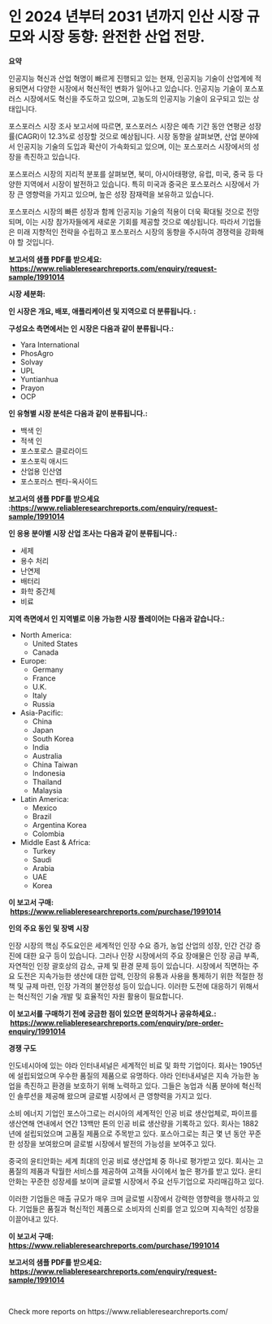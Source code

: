 <p><h1>인 2024 년부터 2031 년까지 인산 시장 규모와 시장 동향: 완전한 산업 전망.</h1></p><p><strong>요약</strong></p>
<p><p>인공지능 혁신과 산업 혁명이 빠르게 진행되고 있는 현재, 인공지능 기술이 산업계에 적용되면서 다양한 시장에서 혁신적인 변화가 일어나고 있습니다. 인공지능 기술이 포스포러스 시장에서도 혁신을 주도하고 있으며, 고농도의 인공지능 기술이 요구되고 있는 상태입니다.</p><p>포스포러스 시장 조사 보고서에 따르면, 포스포러스 시장은 예측 기간 동안 연평균 성장률(CAGR)이 12.3%로 성장할 것으로 예상됩니다. 시장 동향을 살펴보면, 산업 분야에서 인공지능 기술의 도입과 확산이 가속화되고 있으며, 이는 포스포러스 시장에서의 성장을 촉진하고 있습니다.</p><p>포스포러스 시장의 지리적 분포를 살펴보면, 북미, 아시아태평양, 유럽, 미국, 중국 등 다양한 지역에서 시장이 발전하고 있습니다. 특히 미국과 중국은 포스포러스 시장에서 가장 큰 영향력을 가지고 있으며, 높은 성장 잠재력을 보유하고 있습니다.</p><p>포스포러스 시장의 빠른 성장과 함께 인공지능 기술의 적용이 더욱 확대될 것으로 전망되며, 이는 시장 참가자들에게 새로운 기회를 제공할 것으로 예상됩니다. 따라서 기업들은 미래 지향적인 전략을 수립하고 포스포러스 시장의 동향을 주시하여 경쟁력을 강화해야 할 것입니다.</p></p>
<p><strong>보고서의 샘플 PDF를 받으세요: &nbsp;<a href="https://www.reliableresearchreports.com/enquiry/request-sample/1991014">https://www.reliableresearchreports.com/enquiry/request-sample/1991014</a></strong></p>
<p><strong>시장 세분화:</strong></p>
<p><strong> 인 시장은 개요, 배포, 애플리케이션 및 지역으로 더 분류됩니다. :</strong></p>
<p><strong>구성요소 측면에서는 인 시장은 다음과 같이 분류됩니다.:</strong></p>
<p><ul><li>Yara International</li><li>PhosAgro</li><li>Solvay</li><li>UPL</li><li>Yuntianhua</li><li>Prayon</li><li>OCP</li></ul></p>
<p><strong> 인 유형별 시장 분석은 다음과 같이 분류됩니다.:</strong></p>
<p><ul><li>백색 인</li><li>적색 인</li><li>포스포로스 클로라이드</li><li>포스포릭 애시드</li><li>산업용 인산염</li><li>포스포러스 펜타-옥사이드</li></ul></p>
<p><strong>보고서의 샘플 PDF를 받으세요 :<a href="https://www.reliableresearchreports.com/enquiry/request-sample/1991014">https://www.reliableresearchreports.com/enquiry/request-sample/1991014</a></strong></p>
<p><strong> 인 응용 분야별 시장 산업 조사는 다음과 같이 분류됩니다.:</strong></p>
<p><ul><li>세제</li><li>용수 처리</li><li>난연제</li><li>배터리</li><li>화학 중간체</li><li>비료</li></ul></p>
<p><strong>지역 측면에서 인 지역별로 이용 가능한 시장 플레이어는 다음과 같습니다.:</strong></p>
<p><ul>
    <li>
        North America:
        <ul>
            <li>United States</li>
            <li>Canada</li>
        </ul>
    </li>
    <li>
        Europe:
        <ul>
            <li>Germany</li>
            <li>France</li>
            <li>U.K.</li>
            <li>Italy</li>
            <li>Russia</li>
        </ul>
    </li>
    <li>
        Asia-Pacific:
        <ul>
            <li>China</li>
            <li>Japan</li>
            <li>South Korea</li>
            <li>India</li>
            <li>Australia</li>
            <li>China Taiwan</li>
            <li>Indonesia</li>
            <li>Thailand</li>
            <li>Malaysia</li>
        </ul>
    </li>
    <li>
        Latin America:
        <ul>
            <li>Mexico</li>
            <li>Brazil</li>
            <li>Argentina Korea</li>
            <li>Colombia</li>
        </ul>
    </li>
    <li>
        Middle East & Africa:
        <ul>
            <li>Turkey</li>
            <li>Saudi</li>
            <li>Arabia</li>
            <li>UAE</li>
            <li>Korea</li>
        </ul>
    </li>
    </ul></p>
<p><strong>이 보고서 구매: &nbsp;<a href="https://www.reliableresearchreports.com/purchase/1991014">https://www.reliableresearchreports.com/purchase/1991014</a></strong></p>
<p><strong>인의 주요 동인 및 장벽 시장</strong></p>
<p><p>인장 시장의 핵심 주도요인은 세계적인 인장 수요 증가, 농업 산업의 성장, 인간 건강 증진에 대한 요구 등이 있습니다. 그러나 인장 시장에서의 주요 장애물은 인장 공급 부족, 자연적인 인장 괄호상의 감소, 규제 및 환경 문제 등이 있습니다. 시장에서 직면하는 주요 도전은 지속가능한 생산에 대한 압력, 인장의 유통과 사용을 통제하기 위한 적절한 정책 및 규제 마련, 인장 가격의 불안정성 등이 있습니다. 이러한 도전에 대응하기 위해서는 혁신적인 기술 개발 및 효율적인 자원 활용이 필요합니다.</p></p>
<p><strong>이 보고서를 구매하기 전에 궁금한 점이 있으면 문의하거나 공유하세요.: &nbsp;<a href="https://www.reliableresearchreports.com/enquiry/pre-order-enquiry/1991014">https://www.reliableresearchreports.com/enquiry/pre-order-enquiry/1991014</a></strong></p>
<p><strong>경쟁 구도</strong></p>
<p><p>인도네시아에 있는 야라 인터내셔널은 세계적인 비료 및 화학 기업이다. 회사는 1905년에 설립되었으며 우수한 품질의 제품으로 유명하다. 야라 인터내셔널은 지속 가능한 농업을 촉진하고 환경을 보호하기 위해 노력하고 있다. 그들은 농업과 식품 분야에 혁신적인 솔루션을 제공해 왔으며 글로벌 시장에서 큰 영향력을 가지고 있다.</p><p>소비 에너지 기업인 포스아그로는 러시아의 세계적인 인공 비료 생산업체로, 파이프를 생산연해 연내에서 연간 13백만 톤의 인공 비료 생산량을 기록하고 있다. 회사는 1882년에 설립되었으며 고품질 제품으로 주목받고 있다. 포스아그로는 최근 몇 년 동안 꾸준한 성장을 보여왔으며 글로벌 시장에서 발전의 가능성을 보여주고 있다.</p><p>중국의 윤티안화는 세계 최대의 인공 비료 생산업체 중 하나로 평가받고 있다. 회사는 고품질의 제품과 탁월한 서비스를 제공하여 고객들 사이에서 높은 평가를 받고 있다. 윤티안화는 꾸준한 성장세를 보이며 글로벌 시장에서 주요 선두기업으로 자리매김하고 있다.</p><p>이러한 기업들은 매출 규모가 매우 크며 글로벌 시장에서 강력한 영향력을 행사하고 있다. 기업들은 품질과 혁신적인 제품으로 소비자의 신뢰를 얻고 있으며 지속적인 성장을 이끌어내고 있다.</p></p>
<p><strong>이 보고서 구매: &nbsp; <a href="https://www.reliableresearchreports.com/purchase/1991014">https://www.reliableresearchreports.com/purchase/1991014</a></strong></p>
<p><strong>보고서의 샘플 PDF를 받으세요: &nbsp;<a href="https://www.reliableresearchreports.com/enquiry/request-sample/1991014">https://www.reliableresearchreports.com/enquiry/request-sample/1991014</a></strong><strong></strong></p>
<p>&nbsp;</p>
<p>Check more reports on https://www.reliableresearchreports.com/</p>
